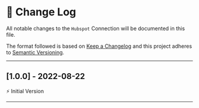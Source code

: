 # 📣 Change Log

All notable changes to the `Hubspot` Connection will be documented in this file.

The format followed is based on [Keep a Changelog](http://keepachangelog.com/) and this project adheres to [Semantic Versioning](http://semver.org/).

---

## [1.0.0] - 2022-08-22

⚡️ Initial Version

---
